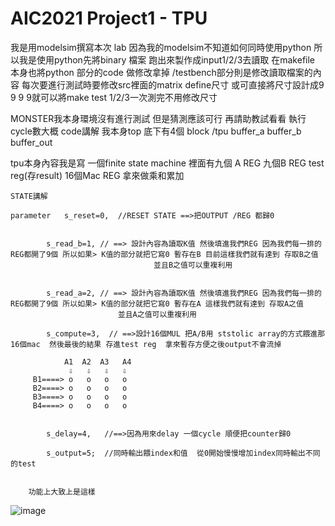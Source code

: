 # AIC2021 Project1 - TPU

我是用modelsim撰寫本次 lab
因為我的modelsim不知道如何同時使用python 所以我是使用python先將binary 檔案 跑出來製作成input1/2/3去讀取
在makefile 本身也將python 部分的code 做修改拿掉  /testbench部分則是修改讀取檔案的內容
每次要進行測試時要修改src裡面的matrix define尺寸 或可直接將尺寸設計成9 9 9 9就可以將make test 1/2/3一次測完不用修改尺寸 

MONSTER我本身環境沒有進行測試 但是猜測應該可行 再請助教試看看
執行cycle數大概
code講解 我本身top 底下有4個 block  /tpu  buffer_a buffer_b  buffer_out

tpu本身內容我是寫 一個finite state machine  裡面有九個 A REG  九個B REG  test reg(存result)
16個Mac REG 拿來做乘和累加
```
STATE講解

parameter	s_reset=0,  //RESET STATE ==>把OUTPUT /REG 都歸0


	 	s_read_b=1, // ==> 設計內容為讀取K值 然後填進我們REG 因為我們每一排的REG都開了9個 所以如果> K值的部分就把它寫0 暫存在B 目前這樣我們就有達到 存取B之值 
                                並且B之值可以重複利用
					
		
		s_read_a=2, // ==> 設計內容為讀取K值 然後填進我們REG 因為我們每一排的REG都開了9個 所以如果> K值的部分就把它寫0 暫存在A 這樣我們就有達到 存取A之值
		                並且A之值可以重複利用
		
		s_compute=3,  // ==>設計16個MUL 把A/B用 ststolic array的方式餵進那16個mac  然後最後的結果 存進test reg  拿來暫存方便之後output不會流掉
    
            A1  A2  A3   A4
             ⇩   ⇩   ⇩   ⇩
     B1====> o   o   o   o
     B2====> o   o   o   o
     B3====> o   o   o   o
     B4====> o   o   o   o    
    
    
		s_delay=4,   //==>因為用來delay 一個cycle 順便把counter歸0 
    
		s_output=5;  //同時輸出餵index和值  從0開始慢慢增加index同時輸出不同的test
    
    
    功能上大致上是這樣
```
![image](https://github.com/AIC2021/project1-tpu-chinij88/blob/master/aic.png)